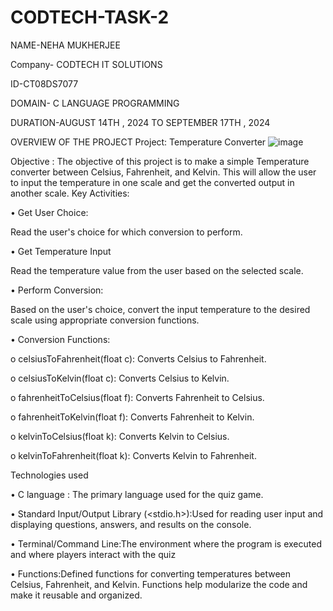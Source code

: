 # CODTECH-TASK-2
NAME-NEHA MUKHERJEE

Company- CODTECH IT SOLUTIONS

ID-CT08DS7077

DOMAIN- C LANGUAGE PROGRAMMING

DURATION-AUGUST 14TH , 2024 TO SEPTEMBER 17TH , 2024

OVERVIEW OF THE PROJECT
Project: Temperature Converter
![image](https://github.com/user-attachments/assets/b8b42147-53a3-48c0-8c55-5ef3c072bb53)

 
Objective : The objective of this project is to make a simple Temperature converter between Celsius, Fahrenheit, and Kelvin. This will allow the user to input the temperature in one scale and get the converted output in another scale.
Key Activities: 

•  Get User Choice:

Read the user's choice for which conversion to perform.

•  Get Temperature Input

Read the temperature value from the user based on the selected scale.

•  Perform Conversion:

Based on the user's choice, convert the input temperature to the desired scale using appropriate conversion functions.

•	Conversion Functions:

o	celsiusToFahrenheit(float c): Converts Celsius to Fahrenheit.

o	celsiusToKelvin(float c): Converts Celsius to Kelvin.

o	fahrenheitToCelsius(float f): Converts Fahrenheit to Celsius.

o	fahrenheitToKelvin(float f): Converts Fahrenheit to Kelvin.

o	kelvinToCelsius(float k): Converts Kelvin to Celsius.

o	kelvinToFahrenheit(float k): Converts Kelvin to Fahrenheit.


Technologies used

•	C language : The primary language used for the quiz game.

•	Standard Input/Output Library (<stdio.h>):Used for reading user input and displaying questions, answers, and results on the console.

•	Terminal/Command Line:The environment where the program is executed and where players interact with the quiz

•	Functions:Defined functions for converting temperatures between Celsius, Fahrenheit, and Kelvin. Functions help modularize the code and make it reusable and organized.


